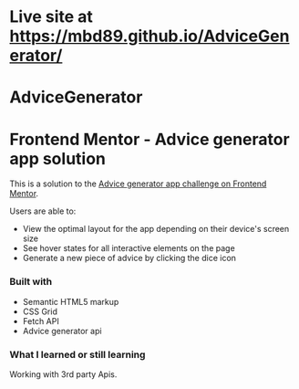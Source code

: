 # Live site at https://mbd89.github.io/AdviceGenerator/
# AdviceGenerator
# Frontend Mentor - Advice generator app solution

This is a solution to the [Advice generator app challenge on Frontend Mentor](https://www.frontendmentor.io/challenges/advice-generator-app-QdUG-13db).

Users are able to:

- View the optimal layout for the app depending on their device's screen size
- See hover states for all interactive elements on the page
- Generate a new piece of advice by clicking the dice icon

 ### Built with

- Semantic HTML5 markup
- CSS Grid
- Fetch API
- Advice generator api

 ### What I learned or still learning 

 Working with 3rd party Apis. 
 
